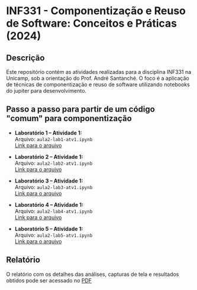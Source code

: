 
# INF331 - Componentização e Reuso de Software: Conceitos e Práticas (2024)

## Descrição

Este repositório contém as atividades realizadas para a disciplina INF331 na Unicamp, sob a orientação do Prof. André Santanché. O foco é a aplicação de técnicas de componentização e reuso de software utilizando notebooks do jupiter para desenvolvimento.

## Passo a passo para partir de um código "comum" para componentização

- **Laboratório 1 – Atividade 1:**  
  Arquivo: `aula2-lab1-atv1.ipynb`  
  [Link para o arquivo](https://github.com/Douglas019BR/INF331-lab02/blob/main/aula2-lab1-atv1.ipynb)

- **Laboratório 2 – Atividade 1:**  
  Arquivo: `aula2-lab2-atv1.ipynb`  
  [Link para o arquivo](https://github.com/Douglas019BR/INF331-lab02/blob/main/aula2-lab2-atv1.ipynb)

- **Laboratório 3 – Atividade 1:**  
  Arquivo: `aula2-lab3-atv1.ipynb`  
  [Link para o arquivo](https://github.com/Douglas019BR/INF331-lab02/blob/main/aula2-lab3-atv1.ipynb)

- **Laboratório 4 – Atividade 1:**  
  Arquivo: `aula2-lab4-atv1.ipynb`  
  [Link para o arquivo](https://github.com/Douglas019BR/INF331-lab02/blob/main/aula2-lab4-atv1.ipynb)

- **Laboratório 5 – Atividade 1:**  
  Arquivo: `aula2-lab5-atv1.ipynb`  
  [Link para o arquivo](https://github.com/Douglas019BR/INF331-lab02/blob/main/aula2-lab5-atv1.ipynb)


## Relatório

O relatório com os detalhes das análises, capturas de tela e resultados obtidos pode ser acessado no [PDF](https://github.com/Douglas019BR/INF331-lab02/blob/main/Douglas_Semarini_Aula02-INF331.pdf)
